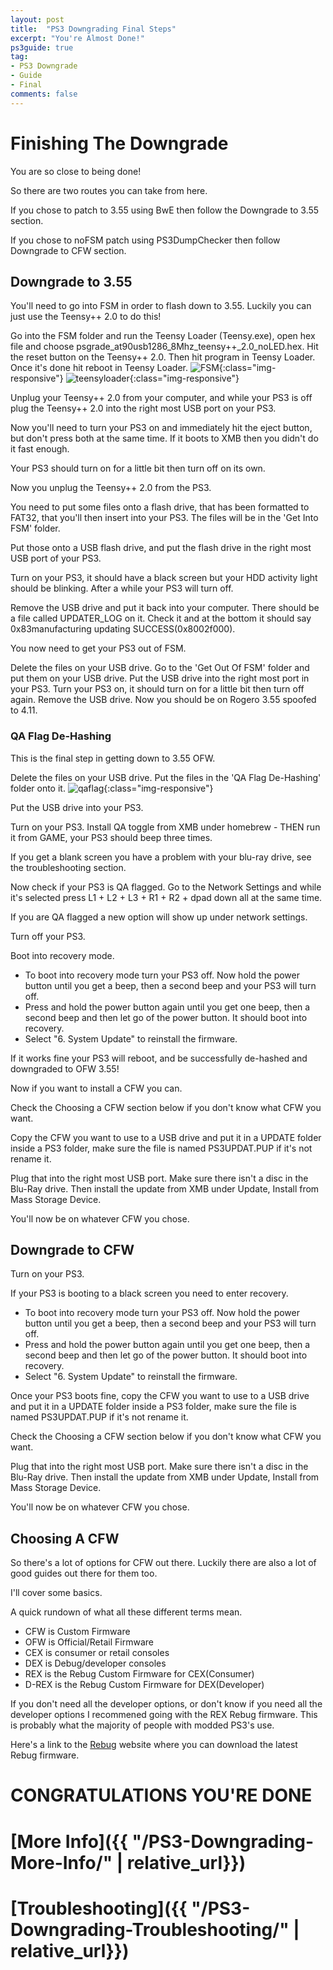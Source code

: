 ```yaml
---
layout: post
title:  "PS3 Downgrading Final Steps"
excerpt: "You're Almost Done!"
ps3guide: true
tag:
- PS3 Downgrade
- Guide
- Final
comments: false
---
```

# Finishing The Downgrade
You are so close to being done!

So there are two routes you can take from here.

If you chose to patch to 3.55 using BwE then follow the Downgrade to 3.55 section.

If you chose to noFSM patch using PS3DumpChecker then follow Downgrade to CFW section.

## Downgrade to 3.55
You'll need to go into FSM in order to flash down to 3.55. Luckily you can just use the Teensy++ 2.0 to do this! 

Go into the FSM folder and run the Teensy Loader (Teensy.exe), open hex file and choose psgrade_at90usb1286_8Mhz_teensy++_2.0_noLED.hex. Hit the reset button on the Teensy++ 2.0. Then hit program in Teensy Loader. Once it's done hit reboot in Teensy Loader.
![FSM](/assets/img/FSM.PNG){:class="img-responsive"}
![teensyloader](/assets/img/teensyloader.PNG){:class="img-responsive"}

Unplug your Teensy++ 2.0 from your computer, and while your PS3 is off plug the Teensy++ 2.0 into the right most USB port on your PS3.

Now you'll need to turn your PS3 on and immediately hit the eject button, but don't press both at the same time. If it boots to XMB then you didn't do it fast enough.

Your PS3 should turn on for a little bit then turn off on its own.

Now you unplug the Teensy++ 2.0 from the PS3.

You need to put some files onto a flash drive, that has been formatted to FAT32, that you'll then insert into your PS3. The files will be in the 'Get Into FSM' folder.

Put those onto a USB flash drive, and put the flash drive in the right most USB port of your PS3.

Turn on your PS3, it should have a black screen but your HDD activity light should be blinking. After a while your PS3 will turn off.

Remove the USB drive and put it back into your computer. There should be a file called UPDATER_LOG on it. Check it and at the bottom it should say 0x83manufacturing updating SUCCESS(0x8002f000).

You now need to get your PS3 out of FSM. 

Delete the files on your USB drive. Go to the 'Get Out Of FSM' folder and put them on your USB drive. Put the USB drive into the right most port in your PS3. Turn your PS3 on, it should turn on for a little bit then turn off again. Remove the USB drive. Now you should be on Rogero 3.55 spoofed to 4.11.

### QA Flag De-Hashing
This is the final step in getting down to 3.55 OFW.

Delete the files on your USB drive. Put the files in the 'QA Flag De-Hashing' folder onto it.
![qaflag](/assets/img/qaflag.PNG){:class="img-responsive"}

 Put the USB drive into your PS3.

Turn on your PS3. Install QA toggle from XMB under homebrew - THEN run it from GAME, your PS3 should beep three times.

If you get a blank screen you have a problem with your blu-ray drive, see the troubleshooting section.

Now check if your PS3 is QA flagged. Go to the Network Settings and while it's selected press L1 + L2 + L3 + R1 + R2 + dpad down all at the same time.

If you are QA flagged a new option will show up under network settings.

Turn off your PS3.

Boot into recovery mode.
* To boot into recovery mode turn your PS3 off. Now hold the power button until you get a beep, then a second beep and your PS3 will turn off. 
* Press and hold the power button again until you get one beep, then a second beep and then let go of the power button. It should boot into recovery.
* Select "6. System Update" to reinstall the firmware.

If it works fine your PS3 will reboot, and be successfully de-hashed and downgraded to OFW 3.55!

Now if you want to install a CFW you can.

Check the Choosing a CFW section below if you don't know what CFW you want.

Copy the CFW you want to use to a USB drive and put it in a UPDATE folder inside a PS3 folder, make sure the file is named PS3UPDAT.PUP if it's not rename it.

Plug that into the right most USB port. Make sure there isn't a disc in the Blu-Ray drive. Then install the update from XMB under Update, Install from Mass Storage Device.

You'll now be on whatever CFW you chose.

## Downgrade to CFW
Turn on your PS3.

If your PS3 is booting to a black screen you need to enter recovery.
* To boot into recovery mode turn your PS3 off. Now hold the power button until you get a beep, then a second beep and your PS3 will turn off. 
* Press and hold the power button again until you get one beep, then a second beep and then let go of the power button. It should boot into recovery.
* Select "6. System Update" to reinstall the firmware.

Once your PS3 boots fine, copy the CFW you want to use to a USB drive and put it in a UPDATE folder inside a PS3 folder, make sure the file is named PS3UPDAT.PUP if it's not rename it.

Check the Choosing a CFW section below if you don't know what CFW you want.

Plug that into the right most USB port. Make sure there isn't a disc in the Blu-Ray drive. Then install the update from XMB under Update, Install from Mass Storage Device.

You'll now be on whatever CFW you chose.

## Choosing A CFW

So there's a lot of options for CFW out there. Luckily there are also a lot of good guides out there for them too.

I'll cover some basics.

A quick rundown of what all these different terms mean.

* CFW is Custom Firmware
* OFW is Official/Retail Firmware
* CEX is consumer or retail consoles
* DEX is Debug/developer consoles
* REX is the Rebug Custom Firmware for CEX(Consumer)
* D-REX is the Rebug Custom Firmware for DEX(Developer)

If you don't need all the developer options, or don't know if you need all the developer options I recommened going with the REX Rebug firmware. This is probably what the majority of people with modded PS3's use.

Here's a link to the [Rebug](https://rebug.me/) website where you can download the latest Rebug firmware.

# CONGRATULATIONS YOU'RE DONE

# [More Info]({{ "/PS3-Downgrading-More-Info/" | relative_url}})
# [Troubleshooting]({{ "/PS3-Downgrading-Troubleshooting/" | relative_url}})